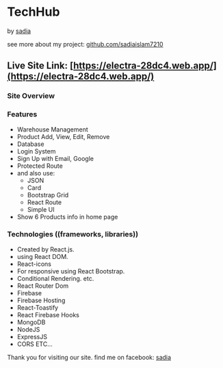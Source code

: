 # TechHub

by [sadia](https://www.facebook.com/profile.php?id=100035941325986)

see more about my project: [github.com/sadiaislam7210](https://github.com/sadiaislam7210)

## Live Site Link: [https://electra-28dc4.web.app/](https://electra-28dc4.web.app/)

### Site Overview

### Features
- Warehouse Management
- Product Add, View, Edit, Remove
- Database
- Login System
- Sign Up with Email, Google
- Protected Route
- and also use:
  - JSON
  - Card
  - Bootstrap Grid
  - React Route
  - Simple UI
- Show 6 Products info in home page

### Technologies ((frameworks, libraries))
- Created by React.js.
- using React DOM.
- React-icons
- For responsive using React Bootstrap.
- Conditional Rendering. etc.
- React Router Dom
- Firebase
- Firebase Hosting
- React-Toastify
- React Firebase Hooks
- MongoDB
- NodeJS
- ExpressJS
- CORS
ETC...

Thank you for visiting our site.
find me on facebook: [sadia](https://www.facebook.com/profile.php?id=100035941325986)
